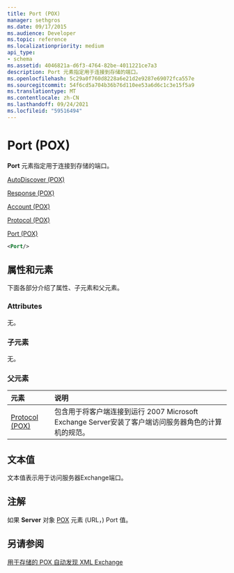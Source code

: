 ```yaml
---
title: Port (POX)
manager: sethgros
ms.date: 09/17/2015
ms.audience: Developer
ms.topic: reference
ms.localizationpriority: medium
api_type:
- schema
ms.assetid: 4046821a-d6f3-4764-82be-4011221ce7a3
description: Port 元素指定用于连接到存储的端口。
ms.openlocfilehash: 5c29a0f760d8228a6e21d2e9287e69072fca557e
ms.sourcegitcommit: 54f6cd5a704b36b76d110ee53a6d6c1c3e15f5a9
ms.translationtype: MT
ms.contentlocale: zh-CN
ms.lasthandoff: 09/24/2021
ms.locfileid: "59516494"
---
```

# <a name="port-pox"></a>Port (POX)

**Port** 元素指定用于连接到存储的端口。 
  
[AutoDiscover (POX)](autodiscover-pox.md)
  
[Response (POX)](response-pox.md)
  
[Account (POX)](account-pox.md)
  
[Protocol (POX)](protocol-pox.md)
  
[Port (POX)](port-pox.md)
  
```xml
<Port/>
```

## <a name="attributes-and-elements"></a>属性和元素

下面各部分介绍了属性、子元素和父元素。
  
### <a name="attributes"></a>Attributes

无。
  
### <a name="child-elements"></a>子元素

无。
  
### <a name="parent-elements"></a>父元素

|**元素**|**说明**|
|:-----|:-----|
|[Protocol (POX)](protocol-pox.md) <br/> |包含用于将客户端连接到运行 2007 Microsoft Exchange Server安装了客户端访问服务器角色的计算机的规范。  <br/> |
   
## <a name="text-value"></a>文本值

文本值表示用于访问服务器Exchange端口。
  
## <a name="remarks"></a>注解

如果 **Server** 对象 [POX](server-pox.md) 元素 (URL，) Port 值。 
  
## <a name="see-also"></a>另请参阅



[用于存储的 POX 自动发现 XML Exchange](pox-autodiscover-xml-elements-for-exchange.md)

